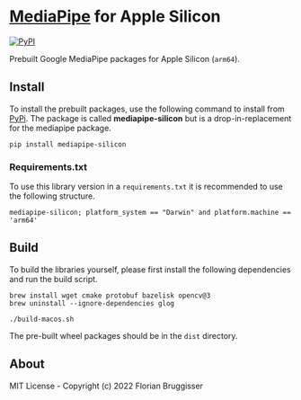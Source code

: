 #  [MediaPipe](https://github.com/google/mediapipe) for Apple Silicon
[![PyPI](https://img.shields.io/pypi/v/mediapipe-silicon)](https://pypi.org/project/mediapipe-silicon/)

Prebuilt Google MediaPipe packages for Apple Silicon (`arm64`).

## Install
To install the prebuilt packages, use the following command to install from [PyPi](https://pypi.org/project/mediapipe-silicon/). The package is called **mediapipe-silicon** but is a drop-in-replacement for the mediapipe package.

```
pip install mediapipe-silicon
```

### Requirements.txt
To use this library version in a `requirements.txt` it is recommended to use the following structure.

```
mediapipe-silicon; platform_system == "Darwin" and platform.machine == 'arm64'
```

## Build
To build the libraries yourself, please first install the following dependencies and run the build script.

```
brew install wget cmake protobuf bazelisk opencv@3
brew uninstall --ignore-dependencies glog
```

```
./build-macos.sh
```

The pre-built wheel packages should be in the `dist` directory.

## About
MIT License - Copyright (c) 2022 Florian Bruggisser

